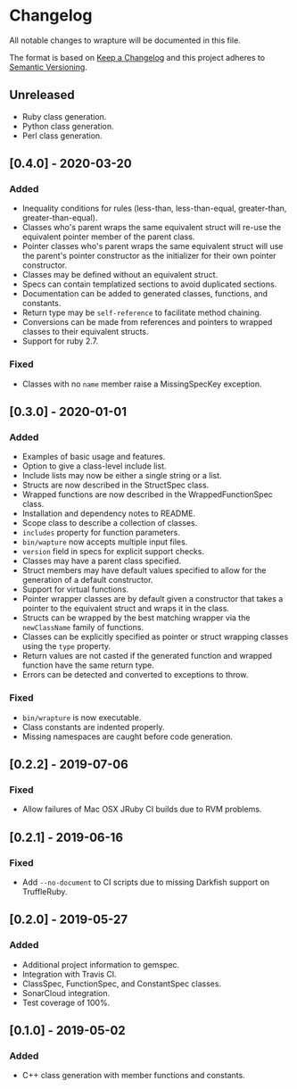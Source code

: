 # Changelog
All notable changes to wrapture will be documented in this file.

The format is based on [Keep a Changelog](https://keepachangelog.com/en/1.0.0/)
and this project adheres to [Semantic Versioning](https://semver.org/spec/v2.0.0.html).

## Unreleased
 - Ruby class generation.
 - Python class generation.
 - Perl class generation.

## [0.4.0] - 2020-03-20
### Added
 - Inequality conditions for rules (less-than, less-than-equal, greater-than,
   greater-than-equal).
 - Classes who's parent wraps the same equivalent struct will re-use the
   equivalent pointer member of the parent class.
 - Pointer classes who's parent wraps the same equivalent struct will use the
   parent's pointer constructor as the initializer for their own pointer
   constructor.
 - Classes may be defined without an equivalent struct.
 - Specs can contain templatized sections to avoid duplicated sections.
 - Documentation can be added to generated classes, functions, and constants.
 - Return type may be `self-reference` to facilitate method chaining.
 - Conversions can be made from references and pointers to wrapped classes to
   their equivalent structs.
 - Support for ruby 2.7.

### Fixed
 - Classes with no `name` member raise a MissingSpecKey exception.

## [0.3.0] - 2020-01-01
### Added
 - Examples of basic usage and features.
 - Option to give a class-level include list.
 - Include lists may now be either a single string or a list.
 - Structs are now described in the StructSpec class.
 - Wrapped functions are now described in the WrappedFunctionSpec class.
 - Installation and dependency notes to README.
 - Scope class to describe a collection of classes.
 - `includes` property for function parameters.
 - `bin/wapture` now accepts multiple input files.
 - `version` field in specs for explicit support checks.
 - Classes may have a parent class specified.
 - Struct members may have default values specified to allow for the generation
   of a default constructor.
 - Support for virtual functions.
 - Pointer wrapper classes are by default given a constructor that takes a
   pointer to the equivalent struct and wraps it in the class.
 - Structs can be wrapped by the best matching wrapper via the `newClassName`
   family of functions.
 - Classes can be explicitly specified as pointer or struct wrapping classes
   using the `type` property.
 - Return values are not casted if the generated function and wrapped function
   have the same return type.
 - Errors can be detected and converted to exceptions to throw.

### Fixed
 - `bin/wrapture` is now executable.
 - Class constants are indented properly.
 - Missing namespaces are caught before code generation.

## [0.2.2] - 2019-07-06
### Fixed
 - Allow failures of Mac OSX JRuby CI builds due to RVM problems.

## [0.2.1] - 2019-06-16
### Fixed
 - Add `--no-document` to CI scripts due to missing Darkfish support on
   TruffleRuby.

## [0.2.0] - 2019-05-27
### Added
 - Additional project information to gemspec.
 - Integration with Travis CI.
 - ClassSpec, FunctionSpec, and ConstantSpec classes.
 - SonarCloud integration.
 - Test coverage of 100%.

## [0.1.0] - 2019-05-02
### Added
 - C++ class generation with member functions and constants.
